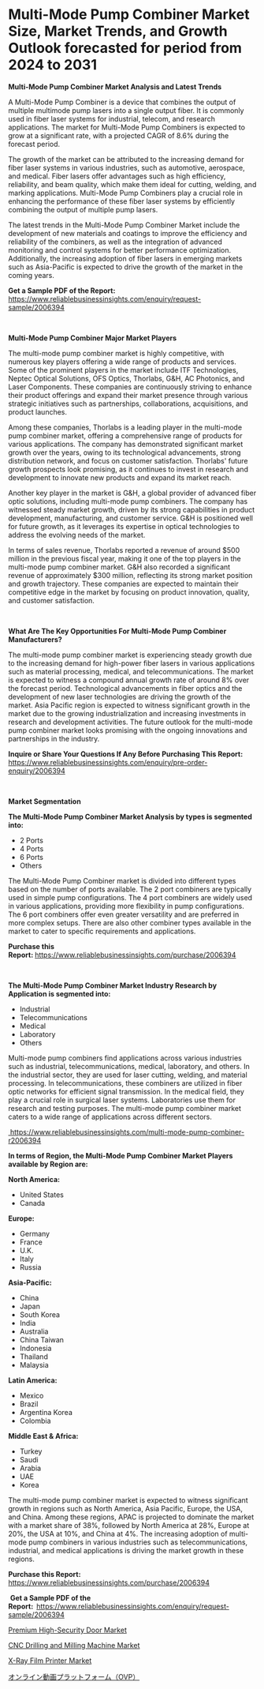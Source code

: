 <p><h1>Multi-Mode Pump Combiner Market Size, Market Trends, and Growth Outlook forecasted for period from 2024 to 2031</h1></p><p><strong>Multi-Mode Pump Combiner Market Analysis and Latest Trends</strong></p>
<p><p>A Multi-Mode Pump Combiner is a device that combines the output of multiple multimode pump lasers into a single output fiber. It is commonly used in fiber laser systems for industrial, telecom, and research applications. The market for Multi-Mode Pump Combiners is expected to grow at a significant rate, with a projected CAGR of 8.6% during the forecast period.</p><p>The growth of the market can be attributed to the increasing demand for fiber laser systems in various industries, such as automotive, aerospace, and medical. Fiber lasers offer advantages such as high efficiency, reliability, and beam quality, which make them ideal for cutting, welding, and marking applications. Multi-Mode Pump Combiners play a crucial role in enhancing the performance of these fiber laser systems by efficiently combining the output of multiple pump lasers.</p><p>The latest trends in the Multi-Mode Pump Combiner Market include the development of new materials and coatings to improve the efficiency and reliability of the combiners, as well as the integration of advanced monitoring and control systems for better performance optimization. Additionally, the increasing adoption of fiber lasers in emerging markets such as Asia-Pacific is expected to drive the growth of the market in the coming years.</p></p>
<p><strong>Get a Sample PDF of the Report:&nbsp;</strong> <a href="https://www.reliablebusinessinsights.com/enquiry/request-sample/2006394">https://www.reliablebusinessinsights.com/enquiry/request-sample/2006394</a></p>
<p>&nbsp;</p>
<p><strong>Multi-Mode Pump Combiner Major Market Players</strong></p>
<p><p>The multi-mode pump combiner market is highly competitive, with numerous key players offering a wide range of products and services. Some of the prominent players in the market include ITF Technologies, Neptec Optical Solutions, OFS Optics, Thorlabs, G&H, AC Photonics, and Laser Components. These companies are continuously striving to enhance their product offerings and expand their market presence through various strategic initiatives such as partnerships, collaborations, acquisitions, and product launches.</p><p>Among these companies, Thorlabs is a leading player in the multi-mode pump combiner market, offering a comprehensive range of products for various applications. The company has demonstrated significant market growth over the years, owing to its technological advancements, strong distribution network, and focus on customer satisfaction. Thorlabs' future growth prospects look promising, as it continues to invest in research and development to innovate new products and expand its market reach.</p><p>Another key player in the market is G&H, a global provider of advanced fiber optic solutions, including multi-mode pump combiners. The company has witnessed steady market growth, driven by its strong capabilities in product development, manufacturing, and customer service. G&H is positioned well for future growth, as it leverages its expertise in optical technologies to address the evolving needs of the market.</p><p>In terms of sales revenue, Thorlabs reported a revenue of around $500 million in the previous fiscal year, making it one of the top players in the multi-mode pump combiner market. G&H also recorded a significant revenue of approximately $300 million, reflecting its strong market position and growth trajectory. These companies are expected to maintain their competitive edge in the market by focusing on product innovation, quality, and customer satisfaction.</p></p>
<p>&nbsp;</p>
<p><strong>What Are The Key Opportunities For Multi-Mode Pump Combiner Manufacturers?</strong></p>
<p><p>The multi-mode pump combiner market is experiencing steady growth due to the increasing demand for high-power fiber lasers in various applications such as material processing, medical, and telecommunications. The market is expected to witness a compound annual growth rate of around 8% over the forecast period. Technological advancements in fiber optics and the development of new laser technologies are driving the growth of the market. Asia Pacific region is expected to witness significant growth in the market due to the growing industrialization and increasing investments in research and development activities. The future outlook for the multi-mode pump combiner market looks promising with the ongoing innovations and partnerships in the industry.</p></p>
<p><strong>Inquire or Share Your Questions If Any Before Purchasing This Report:</strong> <a href="https://www.reliablebusinessinsights.com/enquiry/pre-order-enquiry/2006394">https://www.reliablebusinessinsights.com/enquiry/pre-order-enquiry/2006394</a></p>
<p>&nbsp;</p>
<p><strong>Market Segmentation</strong></p>
<p><strong>The Multi-Mode Pump Combiner Market Analysis by types is segmented into:</strong></p>
<p><ul><li>2 Ports</li><li>4 Ports</li><li>6 Ports</li><li>Others</li></ul></p>
<p><p>The Multi-Mode Pump Combiner market is divided into different types based on the number of ports available. The 2 port combiners are typically used in simple pump configurations. The 4 port combiners are widely used in various applications, providing more flexibility in pump configurations. The 6 port combiners offer even greater versatility and are preferred in more complex setups. There are also other combiner types available in the market to cater to specific requirements and applications.</p></p>
<p><strong>Purchase this Report:&nbsp;</strong><a href="https://www.reliablebusinessinsights.com/purchase/2006394">https://www.reliablebusinessinsights.com/purchase/2006394</a></p>
<p>&nbsp;</p>
<p><strong>The Multi-Mode Pump Combiner Market Industry Research by Application is segmented into:</strong></p>
<p><ul><li>Industrial</li><li>Telecommunications</li><li>Medical</li><li>Laboratory</li><li>Others</li></ul></p>
<p><p>Multi-mode pump combiners find applications across various industries such as industrial, telecommunications, medical, laboratory, and others. In the industrial sector, they are used for laser cutting, welding, and material processing. In telecommunications, these combiners are utilized in fiber optic networks for efficient signal transmission. In the medical field, they play a crucial role in surgical laser systems. Laboratories use them for research and testing purposes. The multi-mode pump combiner market caters to a wide range of applications across different sectors.</p></p>
<p><a href="https://www.reliablebusinessinsights.com/multi-mode-pump-combiner-r2006394">&nbsp;https://www.reliablebusinessinsights.com/multi-mode-pump-combiner-r2006394</a></p>
<p><strong>In terms of Region, the Multi-Mode Pump Combiner Market Players available by Region are:</strong></p>
<p>
    <p> <strong> North America: </strong>
        <ul>
            <li>United States</li>
            <li>Canada</li>
        </ul>
        </p> 
    <p> <strong> Europe: </strong>
        <ul>
            <li>Germany</li>
            <li>France</li>
            <li>U.K.</li>
            <li>Italy</li>
            <li>Russia</li>
        </ul>
        </p> 
    <p> <strong> Asia-Pacific: </strong>
        <ul>
            <li>China</li>
            <li>Japan</li>
            <li>South Korea</li>
            <li>India</li>
            <li>Australia</li>
            <li>China Taiwan</li>
            <li>Indonesia</li>
            <li>Thailand</li>
            <li>Malaysia</li>
        </ul>
        </p> 
    <p> <strong> Latin America: </strong>
        <ul>
            <li>Mexico</li>
            <li>Brazil</li>
            <li>Argentina Korea</li>
            <li>Colombia</li>
        </ul>
        </p> 
    <p> <strong> Middle East & Africa: </strong>
        <ul>
            <li>Turkey</li>
            <li>Saudi</li>
            <li>Arabia</li>
            <li>UAE</li>
            <li>Korea</li>
        </ul>
    </p>
    </p>
<p><p>The multi-mode pump combiner market is expected to witness significant growth in regions such as North America, Asia Pacific, Europe, the USA, and China. Among these regions, APAC is projected to dominate the market with a market share of 38%, followed by North America at 28%, Europe at 20%, the USA at 10%, and China at 4%. The increasing adoption of multi-mode pump combiners in various industries such as telecommunications, industrial, and medical applications is driving the market growth in these regions.</p></p>
<p><strong>Purchase this Report: </strong><a href="https://www.reliablebusinessinsights.com/purchase/2006394">https://www.reliablebusinessinsights.com/purchase/2006394</a></p>
<p>&nbsp;<strong>Get a Sample PDF of the Report:&nbsp;&nbsp;</strong><a href="https://www.reliablebusinessinsights.com/enquiry/request-sample/2006394">https://www.reliablebusinessinsights.com/enquiry/request-sample/2006394</a></p>
<p><strong></strong></p>
<p><p><a href="https://www.linkedin.com/pulse/premium-high-security-door-market-share-amp-analysis-growth-brixf?trackingId=xHkuuGEqI731jE984rUWxg%3D%3D">Premium High-Security Door Market</a></p><p><a href="https://github.com/huqhwmcs55/Market-Research-Report-List-1/blob/main/cnc-drilling-and-milling-machine-market.md">CNC Drilling and Milling Machine Market</a></p><p><a href="https://www.linkedin.com/pulse/x-ray-film-printer-market-share-amp-analysis-growth-trends-forecasts-svu2f">X-Ray Film Printer Market</a></p><p><a href="https://github.com/EthanMorar2011/Market-Research-Report-List-2/blob/main/1607300165427.md">オンライン動画プラットフォーム（OVP）</a></p></p>